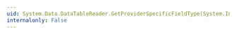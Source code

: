 ```yaml
---
uid: System.Data.DataTableReader.GetProviderSpecificFieldType(System.Int32)
internalonly: False
---
```

